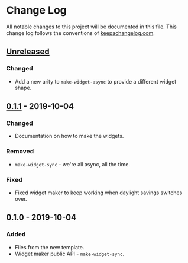 # Change Log
All notable changes to this project will be documented in this file. This change log follows the conventions of [keepachangelog.com](http://keepachangelog.com/).

## [Unreleased]
### Changed
- Add a new arity to `make-widget-async` to provide a different widget shape.

## [0.1.1] - 2019-10-04
### Changed
- Documentation on how to make the widgets.

### Removed
- `make-widget-sync` - we're all async, all the time.

### Fixed
- Fixed widget maker to keep working when daylight savings switches over.

## 0.1.0 - 2019-10-04
### Added
- Files from the new template.
- Widget maker public API - `make-widget-sync`.

[Unreleased]: https://github.com/your-name/webapp/compare/0.1.1...HEAD
[0.1.1]: https://github.com/your-name/webapp/compare/0.1.0...0.1.1
